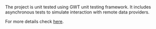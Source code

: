 The project is unit tested using GWT unit testing framework. It includes asynchronous tests to simulate interaction with remote data providers.

For more details check [here](http://kbac70.blogspot.com/2007/07/custom-search-engine-builder.html).